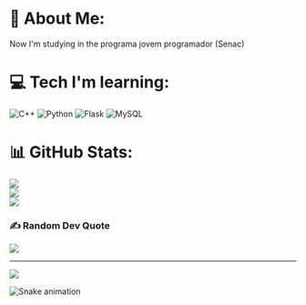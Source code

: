 # 💫 About Me:
Now I'm studying in the programa jovem programador (Senac)


# 💻 Tech I'm learning:
![C++](https://img.shields.io/badge/c++-%2300599C.svg?style=for-the-badge&logo=c%2B%2B&logoColor=white) 
![Python](https://img.shields.io/badge/python-3670A0?style=for-the-badge&logo=python&logoColor=ffdd54) 
![Flask](https://img.shields.io/badge/flask-%23000.svg?style=for-the-badge&logo=flask&logoColor=white) 
![MySQL](https://img.shields.io/badge/mysql-%2300000f.svg?style=for-the-badge&logo=mysql&logoColor=white) 
# 📊 GitHub Stats:
![](https://github-readme-stats.vercel.app/api?username=AllMaciente&theme=dark&hide_border=true&include_all_commits=true&count_private=true)<br/>
![](https://github-readme-streak-stats.herokuapp.com/?user=AllMaciente&theme=dark&hide_border=true)<br/>
![](https://github-readme-stats.vercel.app/api/top-langs/?username=AllMaciente&theme=dark&hide_border=true&include_all_commits=true&count_private=true&layout=compact)

### ✍️ Random Dev Quote
![](https://quotes-github-readme.vercel.app/api?type=vetical&theme=dark)

---
[![](https://visitcount.itsvg.in/api?id=AllMaciente&icon=0&color=12)](https://visitcount.itsvg.in)

<!-- Proudly created with GPRM ( https://gprm.itsvg.in ) --><img src="https://raw.githubusercontent.com/AllMaciente/AllMaciente/output/snake.svg" alt="Snake animation" />

###

